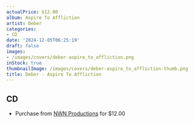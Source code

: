 ```yaml
---
actualPrice: $12.00
album: Aspire To Affliction
artist: Deber
categories:
- CD
date: '2024-12-05T06:25:19'
draft: false
images:
- /images/covers/deber-aspire_to_affliction.png
inStock: true
thumbnailImage: /images/covers/deber-aspire_to_affliction-thumb.png
title: Deber - Aspire To Affliction
---
```


## CD
* Purchase from [NWN Productions](http://shop.nwnprod.com/index.php?route=product/product&path=93&product_id=50083&sort=pd.name&order=ASC) for $12.00
